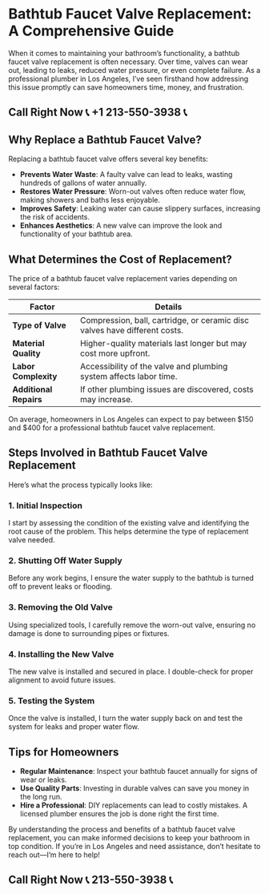 # Bathtub Faucet Valve Replacement: A Comprehensive Guide  

When it comes to maintaining your bathroom’s functionality, a bathtub faucet valve replacement is often necessary. Over time, valves can wear out, leading to leaks, reduced water pressure, or even complete failure. As a professional plumber in Los Angeles, I’ve seen firsthand how addressing this issue promptly can save homeowners time, money, and frustration.  

## Call Right Now 📞 +1 213-550-3938 📞

## Why Replace a Bathtub Faucet Valve?  

Replacing a bathtub faucet valve offers several key benefits:  
- **Prevents Water Waste**: A faulty valve can lead to leaks, wasting hundreds of gallons of water annually.  
- **Restores Water Pressure**: Worn-out valves often reduce water flow, making showers and baths less enjoyable.  
- **Improves Safety**: Leaking water can cause slippery surfaces, increasing the risk of accidents.  
- **Enhances Aesthetics**: A new valve can improve the look and functionality of your bathtub area.  

## What Determines the Cost of Replacement?  

The price of a bathtub faucet valve replacement varies depending on several factors:  

| **Factor**                | **Details**                                                                 |  
|----------------------------|-----------------------------------------------------------------------------|  
| **Type of Valve**          | Compression, ball, cartridge, or ceramic disc valves have different costs. |  
| **Material Quality**       | Higher-quality materials last longer but may cost more upfront.            |  
| **Labor Complexity**       | Accessibility of the valve and plumbing system affects labor time.          |  
| **Additional Repairs**     | If other plumbing issues are discovered, costs may increase.                |  

On average, homeowners in Los Angeles can expect to pay between $150 and $400 for a professional bathtub faucet valve replacement.  

## Steps Involved in Bathtub Faucet Valve Replacement  

Here’s what the process typically looks like:  

### 1. **Initial Inspection**  
I start by assessing the condition of the existing valve and identifying the root cause of the problem. This helps determine the type of replacement valve needed.  

### 2. **Shutting Off Water Supply**  
Before any work begins, I ensure the water supply to the bathtub is turned off to prevent leaks or flooding.  

### 3. **Removing the Old Valve**  
Using specialized tools, I carefully remove the worn-out valve, ensuring no damage is done to surrounding pipes or fixtures.  

### 4. **Installing the New Valve**  
The new valve is installed and secured in place. I double-check for proper alignment to avoid future issues.  

### 5. **Testing the System**  
Once the valve is installed, I turn the water supply back on and test the system for leaks and proper water flow.  

## Tips for Homeowners  

- **Regular Maintenance**: Inspect your bathtub faucet annually for signs of wear or leaks.  
- **Use Quality Parts**: Investing in durable valves can save you money in the long run.  
- **Hire a Professional**: DIY replacements can lead to costly mistakes. A licensed plumber ensures the job is done right the first time.  

By understanding the process and benefits of a bathtub faucet valve replacement, you can make informed decisions to keep your bathroom in top condition. If you’re in Los Angeles and need assistance, don’t hesitate to reach out—I’m here to help!
## Call Right Now 📞 213-550-3938 📞